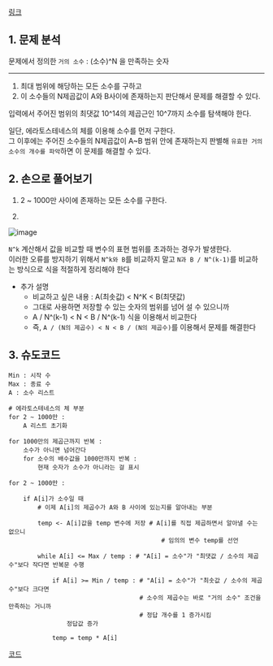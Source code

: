 [링크](https://www.acmicpc.net/problem/1456)

## 1. 문제 분석

문제에서 정의한 `거의 소수` : (소수)^N 을 만족하는 숫자

---

1. 최대 범위에 해당하는 모든 소수를 구하고  
2. 이 소수들의 N제곱값이 A와 B사이에 존재하는지 판단해서 문제를 해결할 수 있다.

입력에서 주어진 범위의 최댓값 10^14의 제곱근인 10^7까지 소수를 탐색해야 한다.

일단, 에라토스테네스의 체를 이용해 소수를 먼저 구한다.  
그 이후에는 주어진 소수들의 N제곱값이 A~B 범위 안에 존재하는지 판별해 `유효한 거의 소수의 개수를 파악`하면 이 문제를 해결할 수 있다.

## 2. 손으로 풀어보기 

1) 2 ~ 1000만 사이에 존재하는 모든 소수를 구한다.

2)  

![image](../../image/day12/38번_001.png)

`N^k` 계산해서 값을 비교할 때 변수의 표현 범위를 초과하는 경우가 발생한다.  
이러한 오류를 방지하기 위해서 `N^k와 B`를 비교하지 말고 `N과 B / N^(k-1)`를 비교하는 방식으로 식을 적절하게 정리해야 한다

- 추가 설명
    - 비교하고 싶은 내용 : A(최솟값) < N^K < B(최댓값)
    - 그대로 사용하면 저장할 수 있는 숫자의 범위를 넘어 설 수 있으니까
    - A / N^(k-1) < N < B / N^(k-1) 식을 이용해서 비교한다
    - 즉, `A / (N의 제곱수) < N < B / (N의 제곱수)`를 이용해서 문제를 해결한다


## 3. 슈도코드 

``` 
Min : 시작 수 
Max : 종료 수 
A : 소수 리스트 

# 에라토스테네스의 체 부분
for 2 ~ 1000만 : 
    A 리스트 초기화 

for 1000만의 제곱근까지 반복 : 
    소수가 아니면 넘어간다
    for 소수의 배수값을 1000만까지 반복 : 
        현재 숫자가 소수가 아니라는 걸 표시 

for 2 ~ 1000만 : 
    
    if A[i]가 소수일 때 
        # 이제 A[i]의 제곱수가 A와 B 사이에 있는지를 알아내는 부분

        temp <- A[i]값을 temp 변수에 저장 # A[i]를 직접 제곱하면서 알아낼 수는 없으니
                                          # 임의의 변수 temp를 선언

        while A[i] <= Max / temp : # "A[i] = 소수"가 "최댓값 / 소수의 제곱수"보다 작다면 반복문 수행 

            if A[i] >= Min / temp : # "A[i] = 소수"가 "최솟값 / 소수의 제곱수"보다 크다면
                                    # 소수의 제곱수는 바로 "거의 소수" 조건을 만족하는 거니까
                                    # 정답 개수를 1 증가시킴
                정답값 증가 

            temp = temp * A[i]

```

[코드](../../code/day12/38_거의소수구하기.py)
